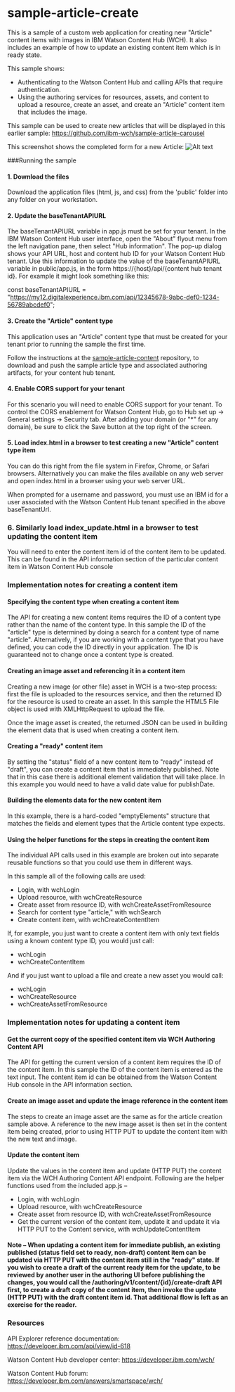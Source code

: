 # sample-article-create
This is a sample of a custom web application for creating new "Article" content items with images in IBM Watson Content Hub (WCH). It also includes an example of how to update an existing content item which is in ready state.

This sample shows:
* Authenticating to the Watson Content Hub and calling APIs that require authentication.
* Using the authoring services for resources, assets, and content to upload a resource, create an asset, and create an "Article" content item that includes the image.

This sample can be used to create new articles that will be displayed in this earlier sample: https://github.com/ibm-wch/sample-article-carousel

This screenshot shows the completed form for a new Article:
![Alt text](/docs/create-article-screenshot.jpg?raw=true "Sample screenshot")

###Running the sample

#### 1. Download the files

Download the application files (html, js, and css) from the 'public' folder into any folder on your workstation.

#### 2. Update the baseTenantAPIURL

The baseTenantAPIURL variable in app.js must be set for your tenant. In the IBM Watson Content Hub user interface, open the "About" flyout menu from the left navigation pane, then select "Hub information". The pop-up dialog shows your API URL, host and content hub ID for your Watson Content Hub tenant. Use this information to update the value of the baseTenantAPIURL variable in public/app.js, in the form https://{host}/api/{content hub tenant id}. For example it might look something like this:

const baseTenantAPIURL = "https://my12.digitalexperience.ibm.com/api/12345678-9abc-def0-1234-56789abcdef0";


#### 3. Create the "Article" content type

This application uses an "Article" content type that must be created for your tenant prior to running the sample the first time.

Follow the instructions at the [sample-article-content](https://github.com/ibm-wch/sample-article-content) repository, to download and push the sample article type and associated authoring artifacts, for your content hub tenant.

#### 4. Enable CORS support for your tenant

For this scenario you will need to enable CORS support for your tenant. To control the CORS enablement for Watson Content Hub, go to Hub set up -> General settings -> Security tab. After adding your domain (or "*" for any domain), be sure to click the Save button at the top right of the screen.

#### 5. Load index.html in a browser to test creating a new "Article" content type item

You can do this right from the file system in Firefox, Chrome, or Safari browsers. Alternatively you can make the files available on any web server and open index.html in a browser using your web server URL.

When prompted for a username and password,  you must use an IBM id for a user associated with the Watson Content Hub tenant specified in the above baseTenantUrl.

### 6. Similarly load index_update.html in a browser to test updating the content item

You will need to enter the content item id of the content item to be updated. This can be found in the API information section of the particular content item in Watson Content Hub console


### Implementation notes for creating a content item

#### Specifying the content type when creating a content item

The API for creating a new content items requires the ID of a content type rather than the name of the content type. In this sample the ID of the "article" type is determined by doing a search for a content type of name "article". Alternatively, if you are working with a content type that you have defined, you can code the ID directly in your application. The ID is guaranteed not to change once a content type is created.

#### Creating an image asset and referencing it in a content item
Creating a new image (or other file) asset in WCH is a two-step process: first the file is uploaded to the resources service, and then the returned ID for the resource is used to create an asset. In this sample the HTML5 File object is used with XMLHttpRequest to upload the file.

Once the image asset is created, the returned JSON can be used in building the element data that is used when creating a content item.

#### Creating a "ready" content item
By setting the "status" field of a new content item to "ready" instead of "draft", you can create a content item that is immediately published. Note that in this case there is additional element validation that will take place. In this example you would need to have a valid date value for publishDate.

#### Building the elements data for the new content item
In this example, there is a hard-coded "emptyElements" structure that matches the fields and element types that the Article content type expects.

#### Using the helper functions for the steps in creating the content item
The individual API calls used in this example are broken out into separate reusable functions so that you could use them in different ways.

In this sample all of the following calls are used:
- Login, with wchLogin
- Upload resource, with wchCreateResource
- Create asset from resource ID, with wchCreateAssetFromResource
- Search for content type "article," with wchSearch
- Create content item, with wchCreateContentItem

If, for example, you just want to create a content item with only text fields using a known content type ID, you would just call:
- wchLogin
- wchCreateContentItem

And if you just want to upload a file and create a new asset you would call:
- wchLogin
- wchCreateResource
- wchCreateAssetFromResource

### Implementation notes for updating a content item

#### Get the current copy of the specified content item via WCH Authoring Content API
The API for getting the current version of a content item requires the ID of the content item. In this sample the ID of the content item is entered as the text input. The content item id can be obtained from the Watson Content Hub console in the API information section.

#### Create an image asset and update the image reference in the content item
The steps to create an image asset are the same as for the article creation sample above.  A reference to the new image asset is then set in the content item being created, prior to using HTTP PUT to update the content item with the new text and image.

#### Update the content item
Update the values in the content item and update (HTTP PUT) the content item via the WCH Authoring Content API endpoint. Following are the helper functions used from the included app.js –
- Login, with wchLogin
- Upload resource, with wchCreateResource
- Create asset from resource ID, with wchCreateAssetFromResource
- Get the current version of the content item, update it and update it via HTTP PUT to the Content service, with wchUpdateContentItem

#### Note – When updating a content item for immediate publish, an existing published (status field set to ready, non-draft) content item can be updated via HTTP PUT with the content item still in the "ready" state.  If you wish to create a draft of the current ready item for the update, to be reviewed by another user in the authoring UI before publishing the changes, you would call the /authoring/v1/content/{id}/create-draft API first, to create a draft copy of the content item, then invoke the update (HTTP PUT) with the draft content item id.   That additional flow is left as an exercise for the reader.

### Resources

API Explorer reference documentation: https://developer.ibm.com/api/view/id-618

Watson Content Hub developer center: https://developer.ibm.com/wch/

Watson Content Hub forum: https://developer.ibm.com/answers/smartspace/wch/
